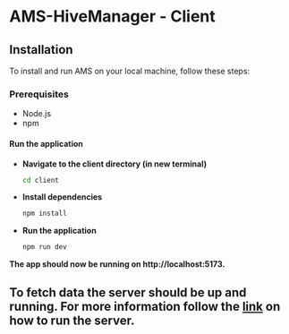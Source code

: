 # AMS-HiveManager - Client
  
## Installation

To install and run AMS on your local machine, follow these steps:

### Prerequisites

- Node.js
- npm
  
 #### Run the application
  - **Navigate to the client directory (in new terminal)**
     ```bash
     cd client

  - **Install dependencies**
     ```bash
     npm install

  - **Run the application**
     ```bash
     npm run dev

**The app should now be running on http://localhost:5173.**
## To fetch data the server should be up and running. For more information follow the [link](https://github.com/KrasimirStoimenov/AMS-HiveManager/blob/main/server/readme.md) on how to run the server.

